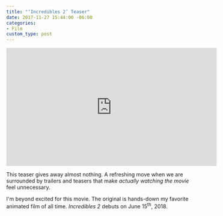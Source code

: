 ```yaml
---
title: "‘Incredibles 2’ Teaser"
date: 2017-11-27 15:44:00 -06:00
categories:
- Film
custom_type: post
---
```


<div class="iframe-container">
<iframe width="560" height="315" src="https://www.youtube.com/embed/ZJDMWVZta3M" frameborder="0" allowfullscreen></iframe>
</div>

This teaser gives away almost nothing. A refreshing move when we are surrounded by trailers and teasers that make *actually watching the movie* feel unnecessary.

I'm beyond excited for this movie. The original is hands-down my favorite animated film of all time. *Incredibles 2* debuts on June 15<sup>th</sup>, 2018.
